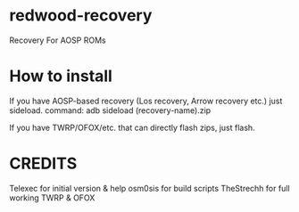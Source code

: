 # redwood-recovery
Recovery For AOSP ROMs
# How to install
If you have AOSP-based recovery (Los recovery, Arrow recovery etc.) just sideload. 
command: adb sideload (recovery-name).zip

If you have TWRP/OFOX/etc. that can directly flash zips, just flash.

# CREDITS
Telexec for initial version & help 
osm0sis for build scripts
TheStrechh for full working TWRP & OFOX
